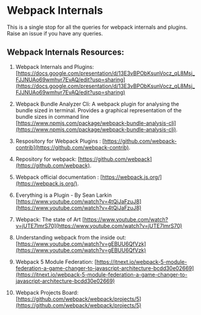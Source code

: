 # Webpack Internals
This is a single stop for all the queries for webpack internals and plugins. Raise an issue if you have any queries.

## Webpack Internals Resources:

1. Webpack Internals and Plugins: [https://docs.google.com/presentation/d/13E3vBPObKsunVocz_qL8Msj_FJJNUAo69wmhyr7EvAQ/edit?usp=sharing](https://docs.google.com/presentation/d/13E3vBPObKsunVocz_qL8Msj_FJJNUAo69wmhyr7EvAQ/edit?usp=sharing)

2. Webpack Bundle Analyzer Cli: A webpack plugin for analysing the bundle sized in terminal. Provides a graphical representation of the bundle sizes in command line [https://www.npmjs.com/package/webpack-bundle-analysis-cli](https://www.npmjs.com/package/webpack-bundle-analysis-cli).

3. Respository for Webpack Plugins : [https://github.com/webpack-contrib](https://github.com/webpack-contrib).

4. Repository for webpack: [https://github.com/webpack](https://github.com/webpack).

5. Webpack official documentation : [https://webpack.js.org/](https://webpack.js.org/).

6. Everything is a Plugin - By Sean Larkin [https://www.youtube.com/watch?v=4tQiJaFzuJ8](https://www.youtube.com/watch?v=4tQiJaFzuJ8)

7. Webpack: The state of Art [https://www.youtube.com/watch?v=jUTE7lmrS70](https://www.youtube.com/watch?v=jUTE7lmrS70)

8. Understanding webpack from the inside out: [https://www.youtube.com/watch?v=gEBUU6QfVzk](https://www.youtube.com/watch?v=gEBUU6QfVzk)

9. Webpack 5 Module Federation: [https://itnext.io/webpack-5-module-federation-a-game-changer-to-javascript-architecture-bcdd30e02669](https://itnext.io/webpack-5-module-federation-a-game-changer-to-javascript-architecture-bcdd30e02669)

10. Webpack Projects Board: [https://github.com/webpack/webpack/projects/5](https://github.com/webpack/webpack/projects/5)
